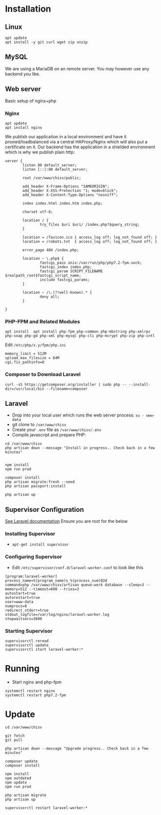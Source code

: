 # Installation
## Linux
```
apt update
apt install -y git curl wget zip unzip
```
## MySQL
We are using a MariaDB on an remote server.
You may however use any backend you like.
## Web server
Basic setup of nginx+php
### Nginx
```
apt update
apt install nginx
```
We publish our application in a local environment and have it proxied/loadbalanced via a central HAProxy/Nginx which will also put a certificate on it. Our backend has the application in a shielded environment which is why we publish plain http:
```
server {
        listen 80 default_server;
        listen [::]:80 default_server;

        root /var/www/chisv/public;

        add_header X-Frame-Options "SAMEORIGIN";
        add_header X-XSS-Protection "1; mode=block";
        add_header X-Content-Type-Options "nosniff";

        index index.html index.htm index.php;

        charset utf-8;

        location / {
                try_files $uri $uri/ /index.php?$query_string;
        }

        location = /favicon.ico { access_log off; log_not_found off; }
        location = /robots.txt  { access_log off; log_not_found off; }

        error_page 404 /index.php;

        location ~ \.php$ {
                fastcgi_pass unix:/var/run/php/php7.2-fpm.sock;
                fastcgi_index index.php;
                fastcgi_param SCRIPT_FILENAME $realpath_root$fastcgi_script_name;
                include fastcgi_params;
        }

        location ~ /\.(?!well-known).* {
                deny all;
        }

}
```
### PHP-FPM and Related Modules
```
apt install  apt install php-fpm php-common php-mbstring php-xmlrpc php-soap php-gd php-xml php-mysql php-cli php-mcrypt php-zip php-intl
```
Edit `/etc/php/x.y/fpm/php.ini`
```
memory_limit = 512M
upload_max_filesize = 64M
cgi.fix_pathinfo=0
```

### Composer to Download Laravel
`curl -sS https://getcomposer.org/installer | sudo php -- --install-dir=/usr/local/bin --filename=composer`

## Laravel
* Drop into your local user which runs the web server process: `su - www-data`
* git clone to `/var/www/chisv`
* Create your `.env` file as `/var/www/chisv/.env`
* Compile javascript and prepare PHP:

```
cd /var/www/chisv
php artisan down --message "Install in progress.. Check back in a few minutes"


npm install
npm run prod

composer install
php artisan migrate:fresh --seed
php artisan passport:install

php artisan up
```

## Supervisor Configuration
[See Laravel documentation](https://laravel.com/docs/6.x/queues#supervisor-configuration)
Ensure you are root for the below
### Installing Supervisor
* `apt-get install supervisor`

### Configuring Supervisor
* Edit `/etc/supervisor/conf.d/laravel-worker.conf` to look like this
```
[program:laravel-worker]
process_name=%(program_name)s_%(process_num)02d
command=php /var/www/chisv/artisan queue:work database --sleep=3 --memory=512 --timeout=600 --tries=3
autostart=true
autorestart=true
user=www-data
numprocs=8
redirect_stderr=true
stdout_logfile=/var/log/nginx/laravel-worker.log
stopwaitsecs=3600
```

### Starting Supervisor
```
supervisorctl reread
supervisorctl update
supervisorctl start laravel-worker:*
```

# Running
* Start nginx and php-fpm
```
systemctl restart nginx
systemctl restart php7.2-fpm
```


# Update
```
cd /var/www/chisv

git fetch
git pull

php artisan down --message "Upgrade progress.. Check back in a few minutes"

composer update
composer install

npm install
npm outdated
npm update
npm run prod

php artisan migrate
php artisan up

supervisorctl restart laravel-worker:*
```